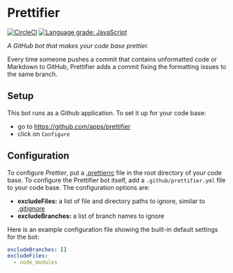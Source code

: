 # Prettifier

[![CircleCI](https://circleci.com/gh/kevgo/prettifier.svg?style=shield)](https://circleci.com/gh/kevgo/prettifier)
[![Language grade: JavaScript](https://img.shields.io/lgtm/grade/javascript/g/kevgo/prettifier.svg)](https://lgtm.com/projects/g/kevgo/prettifier/context:javascript)

_A GitHub bot that makes your code base prettier._

Every time someone pushes a commit that contains unformatted code or Markdown to
GitHub, Prettifier adds a commit fixing the formatting issues to the same
branch.

## Setup

This bot runs as a Github application. To set it up for your code base:

- go to https://github.com/apps/prettifier
- click on `Configure`

## Configuration

To configure _Prettier_, put a
[.prettierrc](https://prettier.io/docs/en/configuration.html) file in the root
directory of your code base. To configure the Prettifier bot itself, add a
`.github/prettifier.yml` file to your code base. The configuration options are:

<a textrun="config-options">

- **excludeFiles:** a list of file and directory paths to ignore, similar to
  [.gitignore](https://git-scm.com/docs/gitignore)
- **excludeBranches:** a list of branch names to ignore

</a>

Here is an example configuration file showing the built-in default settings for
the bot:

<a textrun="config-example">

```yml
excludeBranches: []
excludeFiles:
  - node_modules
```

</a>
